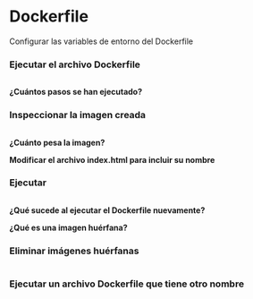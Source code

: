 # Dockerfile
Configurar las variables de entorno del Dockerfile

### Ejecutar el archivo Dockerfile

```

```

**¿Cuántos pasos se han ejecutado?**

### Inspeccionar la imagen creada
```

```

**¿Cuánto pesa la imagen?**

**Modificar el archivo index.html para incluir su nombre**

### Ejecutar
```

```

**¿Qué sucede al ejecutar el Dockerfile nuevamente?**

**¿Qué es una imagen huérfana?**

### Eliminar imágenes huérfanas
```

```

### Ejecutar un archivo Dockerfile que tiene otro nombre
```

```

